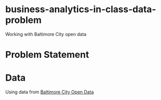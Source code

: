 # business-analytics-in-class-data-problem
Working with Baltimore City open data

# Problem Statement

# Data
Using data from [Baltimore City Open Data](https://data.baltimorecity.gov/)

